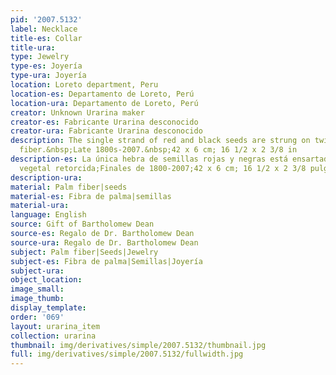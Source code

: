 ```yaml
---
pid: '2007.5132'
label: Necklace
title-es: Collar
title-ura:
type: Jewelry
type-es: Joyería
type-ura: Joyería
location: Loreto department, Peru
location-es: Departamento de Loreto, Perú
location-ura: Departamento de Loreto, Perú
creator: Unknown Urarina maker
creator-es: Fabricante Urarina desconocido
creator-ura: Fabricante Urarina desconocido
description: The single strand of red and black seeds are strung on twisted plant
  fiber.&nbsp;Late 1800s-2007.&nbsp;42 x 6 cm; 16 1/2 x 2 3/8 in
description-es: La única hebra de semillas rojas y negras está ensartada en fibra
  vegetal retorcida;Finales de 1800-2007;42 x 6 cm; 16 1/2 x 2 3/8 pulgadas
description-ura:
material: Palm fiber|seeds
material-es: Fibra de palma|semillas
material-ura:
language: English
source: Gift of Bartholomew Dean
source-es: Regalo de Dr. Bartholomew Dean
source-ura: Regalo de Dr. Bartholomew Dean
subject: Palm fiber|Seeds|Jewelry
subject-es: Fibra de palma|Semillas|Joyería
subject-ura:
object_location:
image_small:
image_thumb:
display_template:
order: '069'
layout: urarina_item
collection: urarina
thumbnail: img/derivatives/simple/2007.5132/thumbnail.jpg
full: img/derivatives/simple/2007.5132/fullwidth.jpg
---
```

